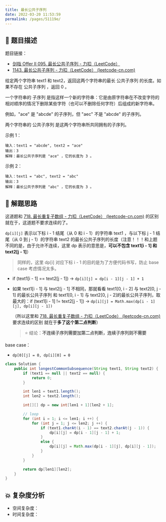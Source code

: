 ```yaml
---
title: 最长公共子序列
date: 2022-03-20 11:53:59
permalink: /pages/51119e/
---
```


## 📃 题目描述

题目链接：

- [剑指 Offer II 095. 最长公共子序列 - 力扣（LeetCode）](https://leetcode.cn/problems/qJnOS7/)
- [1143. 最长公共子序列 - 力扣（LeetCode） (leetcode-cn.com)](https://leetcode-cn.com/problems/longest-common-subsequence/)

给定两个字符串 text1 和 text2，返回这两个字符串的最长 公共子序列 的长度。如果不存在 公共子序列 ，返回 0 。

一个字符串的 子序列 是指这样一个新的字符串：它是由原字符串在不改变字符的相对顺序的情况下删除某些字符（也可以不删除任何字符）后组成的新字符串。

例如，"ace" 是 "abcde" 的子序列，但 "aec" 不是 "abcde" 的子序列。

两个字符串的 公共子序列 是这两个字符串所共同拥有的子序列。

示例 1：

```
输入：text1 = "abcde", text2 = "ace" 
输出：3  
解释：最长公共子序列是 "ace" ，它的长度为 3 。
```

示例 2：

```
输入：text1 = "abc", text2 = "abc"
输出：3
解释：最长公共子序列是 "abc" ，它的长度为 3 。
```

## 🔔 解题思路

这道题和 [718. 最长重复子数组 - 力扣（LeetCode） (leetcode-cn.com)](https://leetcode-cn.com/problems/maximum-length-of-repeated-subarray/) 的区别就在于，这道题不要求连续的了。

`dp[i][j]` 表示以下标 i - 1 结尾（从 0 和 i - 1）的字符串 text1 ，与以下标 j - 1 结尾（从 0 到 j - 1）的字符串 text2 的最长公共子序列的长度（注意！！！和上题不同的是，由于允许不连续，这里 dp 表示的意思是，**可以不包含 text1[i - 1] 和 text2[j - 1]**）

> 同样的，这里 dp[i] 对应下标 i - 1 的目的是为了方便代码书写，防止 base case 考虑情况太多。

- if (text1[i - 1] == text2[j - 1]) -> `dp[i][j] = dp[i - 1][j - 1] + 1`

- 如果 text1[i - 1] 与 text2[j - 1] 不相同，那就看看 text1[0, i - 2] 与 text2[0, j - 1] 的最长公共子序列 和 text1[0, i - 1] 与 text2[0, j - 2]的最长公共子序列，取最大的：if (text1[i - 1] != text2[j - 1]) -> `dp[i][j] = Math.max(dp[i - 1][j], dp[i][j - 1])`

  （所以这里和 [718. 最长重复子数组 - 力扣（LeetCode） (leetcode-cn.com)](https://leetcode-cn.com/problems/maximum-length-of-repeated-subarray/) 要求连续的区别 就在于**多了这个第二点判断**）
  
  > ⭐ 结论：**不连续子序列需要加第二点判断，连续子序列则不需要**

base case：

- `dp[0][j] = 0, dp[i][0] = 0`


```java
class Solution {
    public int longestCommonSubsequence(String text1, String text2) {
        if (text1 == null || text2 == null) {
            return 0;
        }

        int len1 = text1.length();
        int len2 = text2.length();

        int[][] dp = new int[len1 + 1][len2 + 1];

        // loop
        for (int i = 1; i <= len1; i ++) {
            for (int j = 1; j <= len2; j ++) {
                if (text1.charAt(i - 1) == text2.charAt(j - 1)) {
                    dp[i][j] = dp[i - 1][j - 1] + 1;
                }
                else {
                    dp[i][j] = Math.max(dp[i - 1][j], dp[i][j - 1]);
                }
            }
        }

        return dp[len1][len2];
    }
}
```

## 💥 复杂度分析

- 空间复杂度：
- 时间复杂度：

